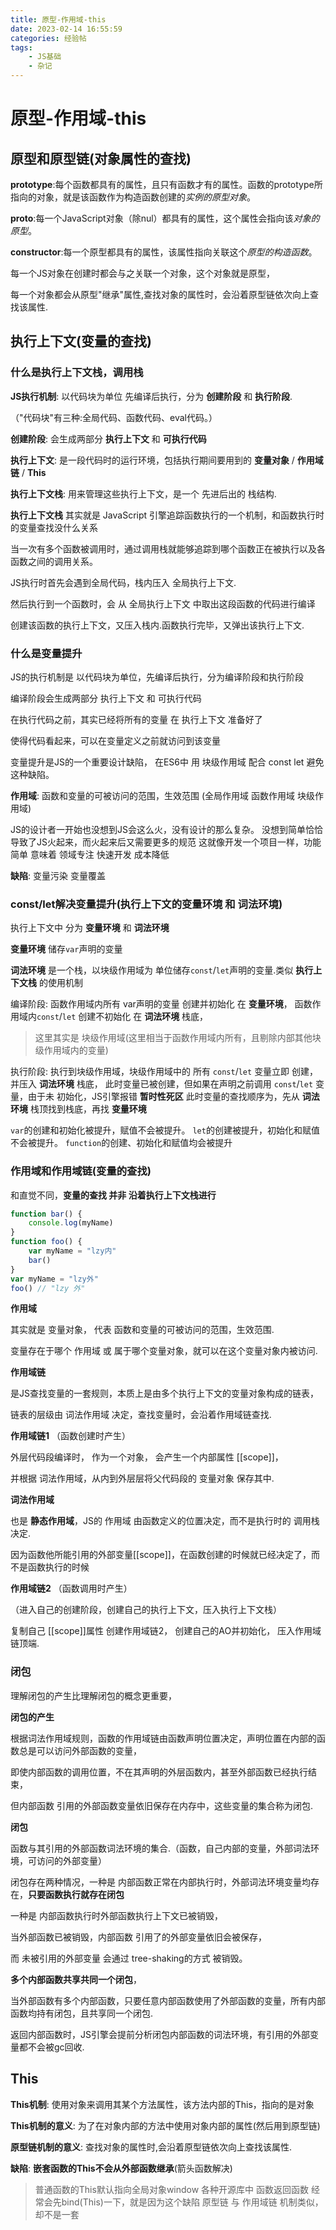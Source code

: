 ```yaml
---
title: 原型-作用域-this
date: 2023-02-14 16:55:59
categories: 经验帖
tags:
    - JS基础
    - 杂记
---
```


# 原型-作用域-this

## 原型和原型链(对象属性的查找)

**prototype**:每个函数都具有的属性，且只有函数才有的属性。函数的prototype所指向的对象，就是该函数作为构造函数创建的*实例的原型对象*。

**__proto__**:每一个JavaScript对象（除nul）都具有的属性，这个属性会指向该*对象的原型*。

**constructor**:每一个原型都具有的属性，该属性指向关联这个*原型的构造函数*。

每一个JS对象在创建时都会与之关联一个对象，这个对象就是原型，

每一个对象都会从原型"继承"属性,查找对象的属性时，会沿着原型链依次向上查找该属性.

## 执行上下文(变量的查找)

### 什么是执行上下文栈，调用栈

__JS执行机制__: 以代码块为单位 先编译后执行，分为 __创建阶段__ 和 __执行阶段__.

（"代码块"有三种:全局代码、函数代码、eval代码。）

__创建阶段__: 会生成两部分 __执行上下文__ 和 __可执行代码__

__执行上下文__: 是一段代码时的运行环境，包括执行期间要用到的 __变量对象__ / __作用域链__ / __This__

__执行上下文栈__: 用来管理这些执行上下文，是一个 先进后出的 栈结构.

__执行上下文栈__ 其实就是 JavaScript 引擎追踪函数执行的一个机制，和函数执行时的变量查找没什么关系

当一次有多个函数被调用时，通过调用栈就能够追踪到哪个函数正在被执行以及各函数之间的调用关系。

JS执行时首先会遇到全局代码，栈内压入 全局执行上下文.

然后执行到一个函数时，会 从 全局执行上下文 中取出这段函数的代码进行编译

创建该函数的执行上下文，又压入栈内.函数执行完毕，又弹出该执行上下文.

### 什么是变量提升

JS的执行机制是 以代码块为单位，先编译后执行，分为编译阶段和执行阶段

编译阶段会生成两部分 执行上下文 和 可执行代码

在执行代码之前，其实已经将所有的变量 在 执行上下文 准备好了

使得代码看起来，可以在变量定义之前就访问到该变量

变量提升是JS的一个重要设计缺陷， 在ES6中 用 块级作用域 配合 const let 避免这种缺陷。

__作用域__: 函数和变量的可被访问的范围，生效范围 (全局作用域 函数作用域 块级作用域)

JS的设计者一开始也没想到JS会这么火，没有设计的那么复杂。
没想到简单恰恰导致了JS火起来，而火起来后又需要更多的规范
这就像开发一个项目一样，功能简单 意味着 领域专注 快速开发 成本降低

__缺陷__: 变量污染 变量覆盖

### const/let解决变量提升(执行上下文的变量环境 和 词法环境)

执行上下文中 分为 __变量环境__ 和 __词法环境__

__变量环境__ 储存`var`声明的变量

__词法环境__ 是一个栈，以块级作用域为 单位储存`const`/`let`声明的变量.类似 __执行上下文栈__ 的使用机制

编译阶段:
函数作用域内所有 var声明的变量 创建并初始化 在 __变量环境__，
函数作用域内`const`/`let` 创建不初始化 在 __词法环境__ 栈底，
> 这里其实是 块级作用域(这里相当于函数作用域内所有，且剔除内部其他块级作用域内的变量)

执行阶段:
执行到块级作用域，块级作用域中的 所有 `const`/`let` 变量立即 创建，并压入 __词法环境__ 栈底，
此时变量已被创建，但如果在声明之前调用 `const`/`let` 变量，由于未 初始化，JS引擎报错 __暂时性死区__
此时变量的查找顺序为，先从 __词法环境__ 栈顶找到栈底，再找 __变量环境__ 

`var`的创建和初始化被提升，赋值不会被提升。
`let`的创建被提升，初始化和赋值不会被提升。
`function`的创建、初始化和赋值均会被提升

### 作用域和作用域链(变量的查找)

和直觉不同，__变量的查找 并非 沿着执行上下文栈进行__
```js
function bar() {
    console.log(myName)
}
function foo() {
    var myName = "lzy内"
    bar()
}
var myName = "lzy外"
foo() // "lzy 外"
```

__作用域__

其实就是 变量对象， 代表 函数和变量的可被访问的范围，生效范围.

变量存在于哪个 作用域 或 属于哪个变量对象，就可以在这个变量对象内被访问.

__作用域链__

是JS查找变量的一套规则，本质上是由多个执行上下文的变量对象构成的链表，

链表的层级由 词法作用域 决定，查找变量时，会沿着作用域链查找.

__作用域链1__ （函数创建时产生）

外层代码段编译时， 作为一个对象， 会产生一个内部属性 [[scope]]，

并根据 词法作用域，从内到外层层将父代码段的 变量对象 保存其中.

__词法作用域__

也是 __静态作用域__，JS的 作用域 由函数定义的位置决定，而不是执行时的 调用栈决定.

因为函数他所能引用的外部变量[[scope]]，在函数创建的时候就已经决定了，而不是函数执行的时候

__作用域链2__ （函数调用时产生）

（进入自己的创建阶段，创建自己的执行上下文，压入执行上下文栈）

复制自己 [[scope]]属性 创建作用域链2， 创建自己的AO并初始化， 压入作用域链顶端.

### 闭包

理解闭包的产生比理解闭包的概念更重要，

__闭包的产生__

根据词法作用域规则，函数的作用域链由函数声明位置决定，声明位置在内部的函数总是可以访问外部函数的变量，

即使内部函数的调用位置，不在其声明的外层函数内，甚至外部函数已经执行结束，

但内部函数 引用的外部函数变量依旧保存在内存中，这些变量的集合称为闭包.

__闭包__

函数与其引用的外部函数词法环境的集合.（函数，自己内部的变量，外部词法环境，可访问的外部变量）

闭包存在两种情况，一种是 内部函数正常在内部执行时，外部词法环境变量均存在，__只要函数执行就存在闭包__

一种是 内部函数执行时外部函数执行上下文已被销毁，

当外部函数已被销毁，内部函数 引用了的外部变量依旧会被保存，

而 未被引用的外部变量 会通过 tree-shaking的方式 被销毁。

__多个内部函数共享共同一个闭包__，

当外部函数有多个内部函数，只要任意内部函数使用了外部函数的变量，所有内部函数均持有闭包，且共享同一个闭包.

返回内部函数时，JS引擎会提前分析闭包内部函数的词法环境，有引用的外部变量都不会被gc回收.

## This

__This机制__: 使用对象来调用其某个方法属性，该方法内部的This，指向的是对象

__This机制的意义__: 为了在对象内部的方法中使用对象内部的属性(然后用到原型链)

__原型链机制的意义__: 查找对象的属性时,会沿着原型链依次向上查找该属性.

__缺陷__: __嵌套函数的This不会从外部函数继承__(箭头函数解决)

> 普通函数的This默认指向全局对象window
> 各种开源库中 函数返回函数 经常会先bind(This)一下，就是因为这个缺陷
> 原型链 与 作用域链 机制类似，却不是一套
